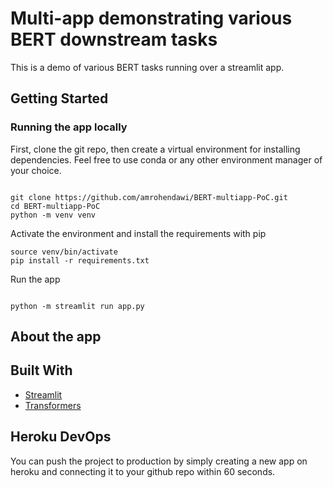 # Multi-app demonstrating various BERT downstream tasks

This is a demo of various BERT tasks running over a streamlit app.

## Getting Started

### Running the app locally

First, clone the git repo, then create a virtual environment for installing dependencies.
Feel free to use conda or any other environment manager of your choice.

```

git clone https://github.com/amrohendawi/BERT-multiapp-PoC.git
cd BERT-multiapp-PoC
python -m venv venv

```

Activate the environment and install the requirements with pip

```
source venv/bin/activate
pip install -r requirements.txt

```

Run the app

```

python -m streamlit run app.py

```

## About the app



## Built With

- [Streamlit](https://streamlit.io/)
- [Transformers](https://huggingface.co/docs/transformers/index)

## Heroku DevOps

You can push the project to production by simply creating a new app on heroku and connecting it to your github repo within 60 seconds.